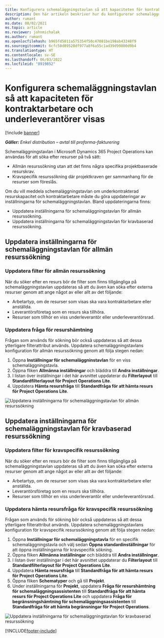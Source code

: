 ```yaml
---
title: Konfigurera schemaläggningstavlan så att kapaciteten för kontraktarbetare och underleverantörer visas
description: Den här artikeln beskriver hur du konfigurerar schemaläggningstavlan i Microsoft Dynamics 365 Project Operations så att underkontrakterad resurskapacitet visas när du bemannar projektresurskraven.
author: rumant
ms.date: 08/02/2021
ms.topic: article
ms.reviewer: johnmichalak
ms.author: rumant
ms.openlocfilehash: b965fd5011a575354f50c47081be198ab43248f9
ms.sourcegitcommit: 6cfc50d89528df977a8f6a55c1ad39d99800d9b4
ms.translationtype: HT
ms.contentlocale: sv-SE
ms.lasthandoff: 06/03/2022
ms.locfileid: "8919852"
---
```

# <a name="configure-schedule-board-to-show-contract-workers-and-subcontracted-capacity"></a>Konfigurera schemaläggningstavlan så att kapaciteten för kontraktarbetare och underleverantörer visas 

[!include [banner](../../includes/dataverse-preview.md)]

_**Gäller:** Enkel distribution – avtal till proforma-fakturering_

Schemaläggningstavlan i Microsoft Dynamics 365 Project Operations kan användas för att söka efter resurser på två sätt:

- Allmän resurssökning utan att det finns några specifika projektbaserade resurskrav.
- Kravspecifik resurssökning där projektkraven ger sammanhang för de resurser som föreslås.

Om du vill meddela schemaläggningstavlan om underkontrakterad resurskapacitet och kontraktarbetare måste du göra uppdateringar av inställningarna för schemaläggningstavlan. Bland uppdateringarna finns: 
- Uppdatera inställningarna för schemaläggningstavlan för allmän resurssökning.
- Uppdatera inställningarna för schemaläggningstavlan för kravbaserad resurssökning.

## <a name="update-schedule-board-settings-for-general-resource-search"></a>Uppdatera inställningarna för schemaläggningstavlan för allmän resurssökning
### <a name="update-filters-for-general-resource-search"></a>Uppdatera filter för allmän resurssökning
När du söker efter en resurs bör de filter som finns tillgängliga på schemaläggningstavlan uppdateras så att du även kan söka efter externa resurser genom att ange något av eller allt av det följande:
  - Arbetartyp, om de resurser som visas ska vara kontraktarbetare eller anställda.
  - Leverantörsföretag som en resurs ska tillhöra.
  - Resurser som tillhör en viss underleverantör eller underleverantörsrad.
    
### <a name="update-retrieve-resource-query"></a>Uppdatera fråga för resurshämtning
Frågan som används för sökning bör också uppdateras så att dessa ytterligare filterattribut används. Uppdatera schemaläggningstavlans konfiguration för allmän resurssökning genom att följa stegen nedan:  
1. Öppna **Inställningar för schemaläggninstavlan** för en viss schemaläggningstavla.
2. Öppna fliken **Allmänna inställningar** och bläddra till **Andra inställningar**.
3. I listan över inställningar i det här avsnittet uppdaterar du **Filterlayout** till **Standardfilterlayout för Project Operations Lite**.
4. Uppdatera **Hämta resursfråga** till **Standardfråga för att hämta resurs för Project Operations Lite**.

![Uppdatera inställningarna för schemaläggningstavlan för allmän resurssökning](../media/BoardSettings.png)  

## <a name="update-schedule-board-settings-for-requirementbased-resource-search"></a>Uppdatera inställningarna för schemaläggningstavlan för kravbaserad resurssökning
### <a name="update-filters-for-requirement-specific-resource-search"></a>Uppdatera filter för kravspecifik resurssökning 
När du söker efter en resurs bör de filter som finns tillgängliga på schemaläggningstavlan uppdateras så att du även kan söka efter externa resurser genom att ange något av eller allt av det följande:
 - Arbetartyp, om de resurser som visas ska vara kontraktarbetare eller anställda.
 - Leverantörsföretag som en resurs ska tillhöra.
 - Resurser som tillhör en viss underleverantör eller underleverantörsrad.

### <a name="update-retrieve-resource-query-for-requirement-specific-resource-search"></a>Uppdatera hämta resursfråga för kravspecifik resurssökning 
Frågan som används för sökning bör också uppdateras så att dessa ytterligare filterattribut används. Uppdatera schemaläggningstavlans konfiguration för kravspecifik resurssökning genom att följa stegen nedan:

1. Öppna **Inställningar för schemaläggningstavla** för en specifik schemaläggningstavla och välj sedan **Öppna standardinställningar** för att öppna inställningarna för kravspecifik sökning.
2. Öppna fliken **Allmänna inställningar** och bläddra till **Andra inställningar**.
3. I listan över inställningar i det här avsnittet uppdaterar du **Filterlayout** till **Standardfilterlayout för Project Operations Lite**.
4. Uppdatera **Hämta resursfråga** till **Standardfråga för att hämta resurs för Project Operations Lite**.
5. Öppna fliken **Schematyper** och gå till **Projekt**.
6. Under inställningarna för **Projekt**, uppdatera **Fråga för resurshämtning för schemaläggningsassistenten** till **Standardfråga för att hämta resurs för Project Operations Lite** och uppdatera **Fråga för begränsningshämtning för schemaläggningsassistenten** till **Standardfråga för att hämta begränsningar för Project Operations**.

![Uppdatera inställningarna för schemaläggningstavlan för kravbaserad resurssökning](../media/SASettings.png)  

[!INCLUDE[footer-include](../../includes/footer-banner.md)]
